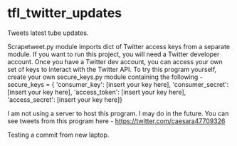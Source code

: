 # tfl_twitter_updates
Tweets latest tube updates.

Scrapetweet.py module imports dict of Twitter access keys from a separate module. If you want to run this project, you will need a Twitter developer account. Once you have a Twitter dev account, you can access your own set of keys to interact with the Twitter API.
To try this program yourself, create your own secure_keys.py module containing the following -
secure_keys = { 'consumer_key': [insert your key here], 'consumer_secret': [insert your key here], 'access_token': [insert your key here], 'access_secret': [insert your key here]}

I am not using a server to host this program. I may do in the future.
You can see tweets from this program here - https://twitter.com/caesara47709326

Testing a commit from new laptop.
